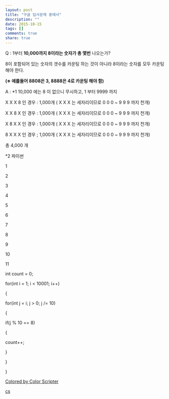 ```yaml
---
layout: post
title: "구글 입사문제 중에서"
description: ""
date: 2015-10-15
tags: []
comments: true
share: true
---
```


Q : 1부터 **10,000까지 8이라는 숫자가 총 몇번** 나오는가?

  

8이 포함되어 있는 숫자의 갯수를 카운팅 하는 것이 아니라 8이라는 숫자를 모두 카운팅 해야 한다.

**(※ 예를들어 8808은 3, 8888은 4로 카운팅 해야 함)**

  

A : *1 10,000 에는 8 이 없으니 무시하고, 1 부터 9999 까지

  

X X X 8 인 경우 : 1,000개 ( X X X 는 세자리이므로 0 0 0 ~ 9 9 9 까지 천개)

X X 8 X 인 경우 : 1,000개 ( X X X 는 세자리이므로 0 0 0 ~ 9 9 9 까지 천개)

X 8 X X 인 경우 : 1,000개 ( X X X 는 세자리이므로 0 0 0 ~ 9 9 9 까지 천개)

8 X X X 인 경우 ; 1,000개 ( X X X 는 세자리이므로 0 0 0 ~ 9 9 9 까지 천개)

  

총 4,000 개

  

*2 파이썬

1

2

3

4

5

6

7

8

9

10

11

int count = 0;

for(int i = 1; i < 10001; i++)

{

for(int j = i; j > 0; j /= 10)

{

if(j % 10 == 8)

{

count++;

}

}

}

[Colored by Color Scripter](http://colorscripter.com/info#e)

[cs](http://colorscripter.com/info#e)

  

